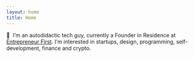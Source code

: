 ```yaml
---
layout: home
title: Home
---
```


👋 &nbsp;I’m an autodidactic tech guy, currently a Founder in Residence at [Entrepreneur First](https://www.joinef.com/). I’m interested in startups, design, programming, self-development, finance and crypto.
